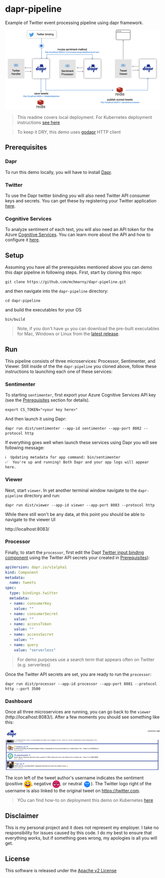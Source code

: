 # dapr-pipeline

Example of Twitter event processing pipeline using dapr framework.

![alt text](resource/image/overview-local.png "Local Pipeline Overview")

> This readme covers local deployment. For Kubernetes deployment instructions [see here](./deployment/)

> To keep it DRY, this demo uses [godapr](https://github.com/mchmarny/godapr) HTTP client 

## Prerequisites

### Dapr

To run this demo locally, you will have to install [Dapr](https://github.com).

### Twitter

To use the Dapr twitter binding you will also need Twitter API consumer keys and secrets. You can get these by registering your Twitter application [here](https://developer.twitter.com/en/apps/create).

### Cognitive Services

To analyze sentiment of each text, you will also need an API token for the Azure [Cognitive Services](https://azure.microsoft.com/en-us/services/cognitive-services/). You can learn more about the API and how to configure it [here](https://docs.microsoft.com/en-us/azure/cognitive-services/text-analytics/how-tos/text-analytics-how-to-sentiment-analysis?tabs=version-2#sentiment-analysis-versions-and-features).

## Setup

Assuming you have all the prerequisites mentioned above you can demo this dapr pipeline in following steps. First, start by cloning this repo:

```shell
git clone https://github.com/mchmarny/dapr-pipeline.git
```

and then navigate into the `dapr-pipeline` directory:

```shell
cd dapr-pipeline
```

and build the executables for your OS

```shell
bin/build
```

> Note, if you don't have `go` you can download the pre-built executables for Mac, Windows or Linux from the [latest release](https://github.com/mchmarny/dapr-pipeline/releases/latest).

## Run

This pipeline consists of three microservices: Processor, Sentimenter, and Viewer. Still inside of the the `dapr-pipeline` you cloned above, follow these instructions to launching each one of these services:

### Sentimenter

To starting `sentimenter`, first export your Azure Cognitive Services API key (see the [Prerequisites](#prerequisites) section for details).

```shell
export CS_TOKEN="<your key here>"
```

And then launch it using Dapr:

```shell
dapr run dist/sentimenter --app-id sentimenter --app-port 8082 --protocol http
```

If everything goes well when launch these services using Dapr you will see following message:

```shell
ℹ️  Updating metadata for app command: bin/sentimenter
✅  You're up and running! Both Dapr and your app logs will appear here.
```

### Viewer

Next, start `viewer`. In yet another terminal window navigate to the `dapr-pipeline` directory and run:

```shell
dapr run dist/viewer --app-id viewer --app-port 8083 --protocol http
```

While there still won't be any data, at this point you should be able to navigate to the viewer UI

http://localhost:8083/


### Processor

Finally, to start the `processor`, first edit the Dapt [Twitter input binding component](components/twitter.yaml) using the Twitter API secrets your created in [Prerequisites](#prerequisites)):

```yaml
apiVersion: dapr.io/v1alpha1
kind: Component
metadata:
  name: tweets
spec:
  type: bindings.twitter
  metadata:
  - name: consumerKey
    value: ""
  - name: consumerSecret
    value: ""
  - name: accessToken
    value: ""
  - name: accessSecret
    value: ""
  - name: query
    value: "serverless"  
```

> For demo purposes use a search term that appears often on Twitter (e.g. serverless)

Once the Twitter API secrets are set, you are ready to run the `processor`:

```shell
dapr run dist/processor --app-id processor --app-port 8081 --protocol http --port 3500
```

### Dashboard

Once all three microservices are running, you can go back to the `viewer` (http://localhost:8083/). After a few moments you should see something like this:

![](resource/image/ui.png)  

The icon left of the tweet author's username indicates the sentiment (positive <img src="resource/static/img/s1.svg" width="25" style="vertical-align:middle">, negative <img src="resource/static/img/s0.svg" width="25" style="vertical-align:middle">, or neutral <img src="resource/static/img/neutral.svg" width="25" style="vertical-align:middle">). The Twitter logo right of the username is also linked to the original tweet on https://twitter.com.

> YOu can find how-to on deployment this demo on Kubernetes [here](./deployment/)

## Disclaimer

This is my personal project and it does not represent my employer. I take no responsibility for issues caused by this code. I do my best to ensure that everything works, but if something goes wrong, my apologies is all you will get.

## License
This software is released under the [Apache v2 License](./LICENSE)



